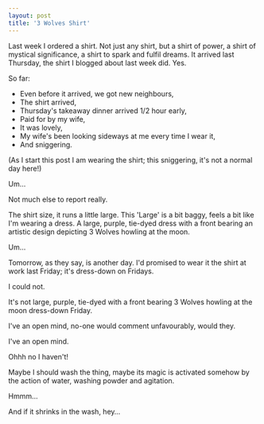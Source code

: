 ```yaml
---
layout: post
title: '3 Wolves Shirt'
---
```


Last week I ordered a shirt.   Not just any shirt, but a shirt of power, a shirt of mystical significance, a shirt to spark and fulfil dreams. It arrived last Thursday, the shirt I blogged about last week did.  Yes.

So far:

* Even before it arrived, we got new neighbours,
* The shirt arrived,
* Thursday's takeaway dinner arrived 1/2 hour early,
* Paid for by my wife,
* It was lovely,
* My wife's been looking sideways at me every time I wear it,
* And sniggering.

(As I start this post I am wearing the shirt; this sniggering, it's not a normal day here!)

Um…

Not much else to report really.

The shirt size, it runs a little large.  This 'Large' is a bit baggy, feels a bit like I'm wearing a dress.  A large, purple, tie-dyed dress with a front bearing an artistic design depicting 3 Wolves howling at the moon.

Um…

Tomorrow, as they say, is another day.  I'd promised to wear it the shirt at work last Friday; it's dress-down on Fridays.

I could not.

It's not large, purple, tie-dyed with a front bearing 3 Wolves howling at the moon dress-down Friday.

I've an open mind, no-one would comment unfavourably, would they.

I've an open mind.

Ohhh no I haven't!

Maybe I should wash the thing, maybe its magic is activated somehow by the action of water, washing powder and agitation.

Hmmm…

And if it shrinks in the wash, hey…

